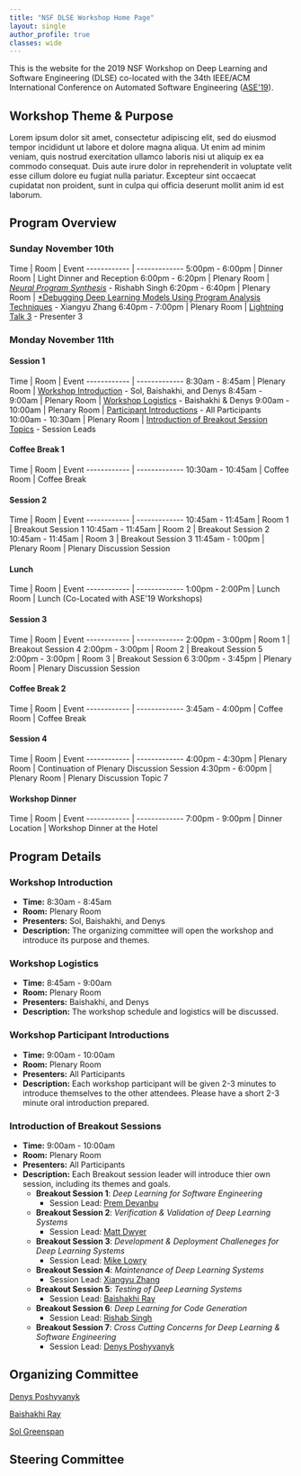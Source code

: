 ```yaml
---
title: "NSF DLSE Workshop Home Page"
layout: single
author_profile: true
classes: wide
---
```


This is the website for the 2019 NSF Workshop on Deep Learning and Software Engineering (DLSE) co-located with the 34th IEEE/ACM International Conference on Automated Software Engineering ([ASE'19](https://2019.ase-conferences.org)). 

## Workshop Theme & Purpose

Lorem ipsum dolor sit amet, consectetur adipiscing elit, sed do eiusmod tempor incididunt ut labore et dolore magna aliqua. Ut enim ad minim veniam, quis nostrud exercitation ullamco laboris nisi ut aliquip ex ea commodo consequat. Duis aute irure dolor in reprehenderit in voluptate velit esse cillum dolore eu fugiat nulla pariatur. Excepteur sint occaecat cupidatat non proident, sunt in culpa qui officia deserunt mollit anim id est laborum.

## Program Overview

### Sunday November 10th

Time | Room | Event
------------ | -------------
5:00pm - 6:00pm | Dinner Room | Light Dinner and Reception
6:00pm - 6:20pm | Plenary Room | [*Neural Program Synthesis*]() - Rishabh Singh
6:20pm - 6:40pm | Plenary Room | [*Debugging Deep Learning Models Using Program Analysis Techniques]() - Xiangyu Zhang
6:40pm - 7:00pm | Plenary Room | [Lightning Talk 3]() - Presenter 3

### Monday November 11th

#### Session 1

Time | Room | Event
------------ | -------------
8:30am - 8:45am | Plenary Room | [Workshop Introduction](#workshop-introduction) - Sol, Baishakhi, and Denys
8:45am - 9:00am | Plenary Room | [Workshop Logistics](#workshop-logistics) - Baishakhi & Denys
9:00am - 10:00am | Plenary Room | [Participant Introductions](#workshop-participant-introductions) - All Participants
10:00am - 10:30am | Plenary Room | [Introduction of Breakout Session Topics](#introduction-of-breakout-sessions) - Session Leads

#### Coffee Break 1

Time | Room | Event
------------ | -------------
10:30am - 10:45am | Coffee Room | Coffee Break

#### Session 2

Time | Room | Event
------------ | -------------
10:45am - 11:45am | Room 1 | Breakout Session 1
10:45am - 11:45am | Room 2 | Breakout Session 2
10:45am - 11:45am | Room 3 | Breakout Session 3
11:45am - 1:00pm | Plenary Room | Plenary Discussion Session

#### Lunch

Time | Room | Event
------------ | -------------
1:00pm - 2:00Pm | Lunch Room | Lunch (Co-Located with ASE'19 Workshops)

#### Session 3

Time | Room | Event
------------ | -------------
2:00pm - 3:00pm | Room 1 | Breakout Session 4
2:00pm - 3:00pm | Room 2 | Breakout Session 5
2:00pm - 3:00pm | Room 3 | Breakout Session 6
3:00pm - 3:45pm | Plenary Room | Plenary Discussion Session

#### Coffee Break 2

Time | Room | Event
------------ | -------------
3:45am - 4:00pm | Coffee Room | Coffee Break


#### Session 4

Time | Room | Event
------------ | -------------
4:00pm - 4:30pm | Plenary Room | Continuation of Plenary Discussion Session
4:30pm - 6:00pm | Plenary Room | Plenary Discussion Topic 7

#### Workshop Dinner

Time | Room | Event
------------ | -------------
7:00pm - 9:00pm | Dinner Location | Workshop Dinner at the Hotel


## Program Details

### Workshop Introduction
* **Time:** 8:30am - 8:45am
* **Room:** Plenary Room
* **Presenters:** Sol, Baishakhi, and Denys
* **Description:** The organizing committee will open the workshop and introduce its purpose and themes.

### Workshop Logistics
* **Time:** 8:45am - 9:00am
* **Room:** Plenary Room
* **Presenters:** Baishakhi, and Denys
* **Description:** The workshop schedule and logistics will be discussed.

### Workshop Participant Introductions
* **Time:** 9:00am - 10:00am
* **Room:** Plenary Room
* **Presenters:** All Participants
* **Description:** Each workshop participant will be given 2-3 minutes to introduce themselves to the other attendees. Please have a short 2-3 minute oral introduction prepared.

### Introduction of Breakout Sessions
* **Time:** 9:00am - 10:00am
* **Room:** Plenary Room
* **Presenters:** All Participants
* **Description:** Each Breakout session leader will introduce thier own session, including its themes and goals.
  * **Breakout Session 1**: *Deep Learning for Software Engineering*
    * Session Lead: [Prem Devanbu]()
  * **Breakout Session 2**: *Verification & Validation of Deep Learning Systems*
    * Session Lead: [Matt Dwyer]()
  * **Breakout Session 3**: *Development & Deployment Challeneges for Deep Learning Systems*
    * Session Lead: [Mike Lowry]()
  * **Breakout Session 4**: *Maintenance of Deep Learning Systems*
    * Session Lead: [Xiangyu Zhang]()
  * **Breakout Session 5**: *Testing of Deep Learning Systems*
    * Session Lead: [Baishakhi Ray]()
  * **Breakout Session 6**: *Deep Learning for Code Generation*
    * Session Lead: [Rishab Singh]()
  * **Breakout Session 7**: *Cross Cutting Concerns for Deep Learning & Software Engineering*
    * Session Lead: [Denys Poshyvanyk]()




## Organizing Committee

[Denys Poshyvanyk](http://www.cs.wm.edu/~denys/index.html)

[Baishakhi Ray](http://rayb.info)

[Sol Greenspan](https://www.nsf.gov/staff/staff_bio.jsp?lan=sgreensp&org=NSF&from_org=NSF)


## Steering Committee
